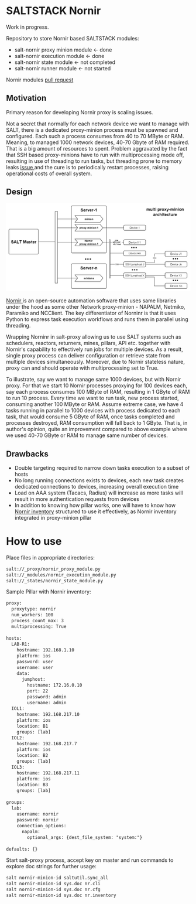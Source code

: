 # SALTSTACK Nornir

Work in progress.

Repository to store Nornir based SALTSTACK modules:

- salt-nornir proxy minion module <- done
- salt-nornir execution module <- done
- salt-nornir state module <- not completed
- salt-nornir runner module <- not started

Nornir modules [pull request](https://github.com/saltstack/salt/pull/58393)

## Motivation

Primary reason for developing Nornir proxy is scaling issues. 

Not a secret that normally for each network device we want to manage with SALT, there is a dedicated proxy-minion process must be spawned and configured. Each such a process consumes from 40 to 70 MByte or RAM. Meaning, to managed 1000 network devices, 40-70 Gbyte of RAM required. That is a big amount of resources to spent. Problem aggravated by the fact that SSH based proxy-minions have to run with multiprocessing mode off, resulting in use of threading to run tasks, but threading prone to memory leaks [issue ](https://github.com/saltstack/salt/issues/38990) and the cure is to periodically restart processes, raising operational costs of overall system.

## Design

<img src="Nornir proxy-minion architecture.png">

[Nornir ](https://nornir.readthedocs.io/en/latest/index.html) is an open-source automation software that uses same libraries under the hood as some other Network proxy-minion - NAPALM, Netmiko, Paramiko and NCClient. The key differentiator of Norninr is that it uses Python to express task execution workflows and runs them in parallel using threading. 

Wrapping Norninr in salt-proxy allowing us to use SALT systems such as schedulers, reactors, returners, mines, pillars, API etc. together with Nornir's capability to effectively run jobs for multiple devices. As a result, single proxy process can deliver configuration or retrieve state from multiple devices simultaneously. Moreover, due to Nornir stateless nature, proxy can and should operate with multiprocessing set to True.

To illustrate, say we want to manage same 1000 devices, but with Nornir proxy. For that we start 10 Nornir processes proxying for 100 devices each, say each process consumes 100 MByte of RAM, resulting in 1 GByte of RAM to run 10 process. Every time we want to run task, new process started, consuming another 100 MByte or RAM. Assume extreme case, we have 4 tasks running in parallel to 1000 devices with process dedicated to each task, that would consume 5 GByte of RAM, once tasks completed and processes destroyed, RAM consumption will fall back to 1 GByte. That is, in author's opinion, quite an improvement compared to above example where we used 40-70 GByte or RAM to manage same number of devices.

## Drawbacks

- Double targeting required to narrow down tasks execution to a subset of hosts
- No long running connections exists to devices, each new task creates dedicated connections to devices, increasing overall execution time
- Load on AAA system (Tacacs, Radius) will increase as more tasks will result in more authentication requests from devices
- In addition to knowing how pillar works, one will have to know how [Nornir inventory](https://nornir.readthedocs.io/en/3.0.0/tutorial/inventory.html) structured to use it effectively, as Nornir inventory integrated in proxy-minion pillar


# How to use

Place files in appropriate directories:

```
salt://_proxy/nornir_proxy_module.py
salt://_modules/nornir_execution_module.py
salt://_states/nornir_state_module.py
```

Sample Pillar with Nornir inventory:

```
proxy:
  proxytype: nornir
  num_workers: 100         
  process_count_max: 3     
  multiprocessing: True        
  
hosts:
  LAB-R1:
    hostname: 192.168.1.10
    platform: ios
    password: user
    username: user
    data: 
      jumphost:
        hostname: 172.16.0.10
        port: 22
        password: admin
        username: admin
  IOL1:
    hostname: 192.168.217.10
    platform: ios
    location: B1
    groups: [lab]
  IOL2:
    hostname: 192.168.217.7
    platform: ios
    location: B2
    groups: [lab]
  IOL3:
    hostname: 192.168.217.11
    platform: ios
    location: B3
    groups: [lab]
    
groups: 
  lab:
    username: nornir
    password: nornir
    connection_options: 
      napalm:
        optional_args: {dest_file_system: "system:"}
          
defaults: {}
```

Start salt-proxy process, accept key on master and run commands to explore doc strings for further usage:

```
salt nornir-minion-id saltutil.sync_all
salt nornir-minion-id sys.doc nr.cli
salt nornir-minion-id sys.doc nr.cfg
salt nornir-minion-id sys.doc nr.inventory
```
